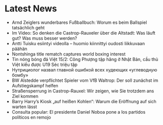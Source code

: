 # Latest News
-  Arnd Zeiglers wunderbares Fußballbuch: Worum es beim Ballspiel tatsächlich geht
-  Im Video: So denken die Castrop-Rauxeler über die Altstadt: Was läuft gut? Was muss besser werden?
-  Antti Tuisku esiintyi videolla – huomio kiinnittyi oudosti liikkuvaan päähän
-  Nontshinga title rematch captures world boxing interest
-  Tin nóng bóng đá Việt 15/2: Công Phượng tập hăng ở Nhật Bản, cầu thủ Việt kiều được U19 Séc triệu tập
-  Нутрициолог назвал главной ошибкой всех худеющих «углеводную бомбу»
-  BW Alstedde verpflichtet Spieler vom VfB Waltrop: Der soll zunächst im Aufstiegskampf helfen
-  Straßensperrung in Castrop-Rauxel: Wir zeigen, wie Sie trotzdem ans Ziel kommen
-  Barry Harry’s Kiosk „auf heißen Kohlen“: Warum die Eröffnung auf sich warten lässt
-  Consulta popular: El presidente Daniel Noboa pone a los partidos políticos en remojo

